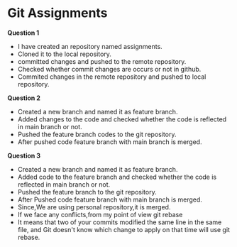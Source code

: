 # **Git Assignments**
  **Question 1**
  - I have created an repository named assignments.
  - Cloned it to the local repository.
  - committed changes and pushed  to the remote repository.
  - Checked whether commit changes are occurs or not in github.
  - Commited changes in the remote repository and pushed to  local repository.
  
  **Question 2**

  - Created a new branch and named it as feature branch.
  - Added changes to the code and checked whether the code is reflected in main branch or not.
  - Pushed the feature branch codes to the git repository.
  - After pushed code feature branch with main branch is merged.
  
  **Question 3**

  - Created a new branch and named it as feature branch.
  - Added code to the feature branch and checked whether the code is reflected in main branch or not.
  - Pushed the feature branch to the git repository.
  - After Pushed code feature branch with main branch is merged.
  - Since,We are using personal repository,it is merged.
  - If we face any conflicts,from my point of view  git rebase 
  - It means that two of your commits modified the same line in the same file, and Git doesn't know which change to apply on  that time will use git rebase.
   
  
 
